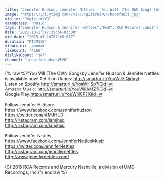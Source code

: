 ```yaml
---
title: "Jennifer Hudson, Jennifer Nettles - You Will (The OWN Song) (Audio)"
image: "https:\/\/i.ytimg.com\/vi\/JKqIzirDiYQ\/hqdefault.jpg"
vid_id: "JKqIzirDiYQ"
categories: "Music"
tags: ["Jennifer Hudson & Jennifer Nettles","R&B","RCA Records Label"]
date: "2021-10-27T17:39:56+03:00"
vid_date: "2015-03-24T07:00:01Z"
duration: "PT3M35S"
viewcount: "408685"
likeCount: "4168"
dislikeCount: "167"
channel: "jenniferhudsonVEVO"
---
```

{% raw %}&quot;You Will (The OWN Song) by Jennifer Hudson &amp; Jennifer Nettles is available now! Get it on iTunes: <a rel="nofollow" target="blank" href="http://smarturl.it/YouWill?IQid=yt">http://smarturl.it/YouWill?IQid=yt</a><br />Listen on Spotify: <a rel="nofollow" target="blank" href="http://smarturl.it/YouWillSp?IQid=yt">http://smarturl.it/YouWillSp?IQid=yt</a><br />Amazon Music: <a rel="nofollow" target="blank" href="http://smarturl.it/YouWillAMZ?IQid=yt">http://smarturl.it/YouWillAMZ?IQid=yt</a><br />Google Play:<a rel="nofollow" target="blank" href="http://smarturl.it/YouWillGP?IQid=yt">http://smarturl.it/YouWillGP?IQid=yt</a><br /><br />Follow Jennifer Hudson:<br /><a rel="nofollow" target="blank" href="https://www.facebook.com/jenniferhudson">https://www.facebook.com/jenniferhudson</a><br /><a rel="nofollow" target="blank" href="https://twitter.com/IAMJHUD">https://twitter.com/IAMJHUD</a><br /><a rel="nofollow" target="blank" href="http://instagram.com/iamjhud">http://instagram.com/iamjhud</a><br /><a rel="nofollow" target="blank" href="http://instagram.com/iamjhud">http://instagram.com/iamjhud</a><br /><br />Follow Jennifer Nettles:<br /><a rel="nofollow" target="blank" href="https://www.facebook.com/JenniferNettlesMusic">https://www.facebook.com/JenniferNettlesMusic</a><br /><a rel="nofollow" target="blank" href="https://twitter.com/JenniferNettles">https://twitter.com/JenniferNettles</a><br /><a rel="nofollow" target="blank" href="http://instagram.com/jennifernettles">http://instagram.com/jennifernettles</a><br /><a rel="nofollow" target="blank" href="http://www.jennifernettles.com/">http://www.jennifernettles.com/</a><br /><br />(C) 2015 RCA Records and Mercury Nashville, a division of UMG Recordings, Inc.{% endraw %}
